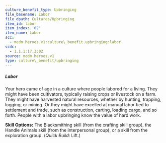 ```yaml
---
culture_benefit_type: Upbringing
file_basename: Labor
file_dpath: Cultures/Upbringing
item_id: labor
item_index: '02'
item_name: Labor
scc:
  - mcdm.heroes.v1:culture\_benefit.upbringing:labor
scdc:
  - 1.1.1:17.3:02
source: mcdm.heroes.v1
type: culture\_benefit/upbringing
---
```


##### Labor

Your hero came of age in a culture where people labored for a living. They might have been cultivators, typically raising crops or livestock on a farm. They might have harvested natural resources, whether by hunting, trapping, logging, or mining. Or they might have excelled at manual labor tied to settlement and trade, such as construction, carting, loading cargo, and so forth. People with a labor upbringing know the value of hard work.

**Skill Options:** The Blacksmithing skill (from the crafting skill group), the Handle Animals skill (from the interpersonal group), or a skill from the exploration group. (*Quick Build:* Lift.)
